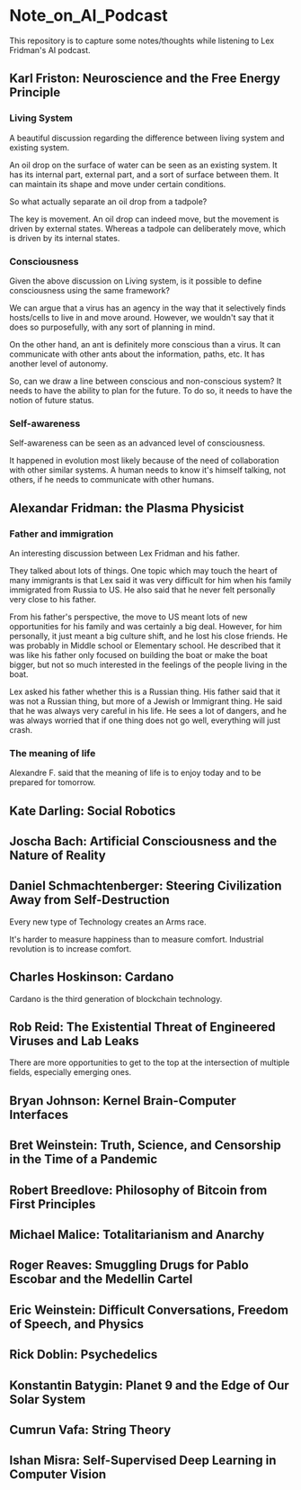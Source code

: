 # Note_on_AI_Podcast
This repository is to capture some notes/thoughts while listening to Lex Fridman's AI podcast.

## Karl Friston: Neuroscience and the Free Energy Principle

### Living System
A beautiful discussion regarding the difference between living system and existing system.  

An oil drop on the surface of water can be seen as an existing system. It has its internal part,
external part, and a sort of surface between them. It can maintain its shape and move under certain conditions.  

So what actually separate an oil drop from a tadpole?

The key is movement. An oil drop can indeed move, but the movement is driven by external states. 
Whereas a tadpole can deliberately move, which is driven by its internal states. 

### Consciousness
Given the above discussion on Living system, is it possible to define consciousness using the same framework?

We can argue that a virus has an agency in the way that it selectively finds hosts/cells to live in and move around.
However, we wouldn't say that it does so purposefully, with any sort of planning in mind.

On the other hand, an ant is definitely more conscious than a virus. It can communicate with other ants
about the information, paths, etc. It has another level of autonomy.

So, can we draw a line between conscious and non-conscious system? 
It needs to have the ability to plan for the future. To do so, it needs to have the notion of future status.

### Self-awareness
Self-awareness can be seen as an advanced level of consciousness.

It happened in evolution most likely because of the need of collaboration with other similar systems.
A human needs to know it's himself talking, not others, if he needs to communicate with other humans.  


## Alexandar Fridman: the Plasma Physicist

### Father and immigration
An interesting discussion between Lex Fridman and his father. 

They talked about lots of things. One topic which may touch the heart of many immigrants is that Lex said it was very 
difficult for him when his family immigrated from Russia to US. He also said that he never felt personally very close to his father. 

From his father's perspective, the move to US meant lots of new opportunities for his family and was certainly a big deal. 
However, for him personally, it just meant a big culture shift, and he lost his close friends. He was probably in Middle 
school or Elementary school. He described that it was like his father only focused on building the boat or make the boat
bigger, but not so much interested in the feelings of the people living in the boat.

Lex asked his father whether this is a Russian thing. His father said that it was not a Russian thing, but more of a Jewish 
or Immigrant thing. He said that he was always very careful in his life. He sees a lot of dangers, and he was always worried that
if one thing does not go well, everything will just crash.

### The meaning of life
Alexandre F. said that the meaning of life is to enjoy today and to be prepared for tomorrow.

## Kate Darling: Social Robotics

## Joscha Bach: Artificial Consciousness and the Nature of Reality

## Daniel Schmachtenberger: Steering Civilization Away from Self-Destruction
Every new type of Technology creates an Arms race.

It's harder to measure happiness than to measure comfort. Industrial revolution is to increase comfort.

## Charles Hoskinson: Cardano
Cardano is the third generation of blockchain technology.

## Rob Reid: The Existential Threat of Engineered Viruses and Lab Leaks
There are more opportunities to get to the top at the intersection of multiple fields, especially emerging ones.

## Bryan Johnson: Kernel Brain-Computer Interfaces

## Bret Weinstein: Truth, Science, and Censorship in the Time of a Pandemic

## Robert Breedlove: Philosophy of Bitcoin from First Principles

## Michael Malice: Totalitarianism and Anarchy

## Roger Reaves: Smuggling Drugs for Pablo Escobar and the Medellin Cartel

## Eric Weinstein: Difficult Conversations, Freedom of Speech, and Physics

## Rick Doblin: Psychedelics

## Konstantin Batygin: Planet 9 and the Edge of Our Solar System

## Cumrun Vafa: String Theory

## Ishan Misra: Self-Supervised Deep Learning in Computer Vision 